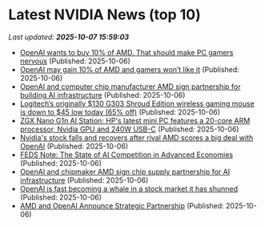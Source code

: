 # Latest NVIDIA News (top 10)
_Last updated: **2025-10-07 15:59:03**_

- [OpenAI wants to buy 10% of AMD. That should make PC gamers nervous](https://www.pcworld.com/article/2931083/openai-wants-to-buy-10-of-amd-that-should-make-pc-gamers-nervous.html) (Published: 2025-10-06)
- [OpenAI may gain 10% of AMD and gamers won’t like it](https://www.pcworld.com/article/2931083/openai-could-take-10-of-amd-and-thats-not-great-news-for-pc-gamers.html) (Published: 2025-10-06)
- [OpenAI and computer chip manufacturer AMD sign partnership for building AI infrastructure](https://www.pbs.org/newshour/nation/openai-and-computer-chip-manufacturer-amd-sign-partnership-for-building-ai-infrastructure) (Published: 2025-10-06)
- [Logitech’s originally $130 G303 Shroud Edition wireless gaming mouse is down to $45 low today (65% off)](http://9to5toys.com/2025/10/06/logitech-g303-shroud-edition-wireless-gaming-mouse-down-to-45-low/) (Published: 2025-10-06)
- [ZGX Nano G1n AI Station: HP's latest mini PC features a 20-core ARM processor, Nvidia GPU and 240W USB-C](https://www.notebookcheck.net/ZGX-Nano-G1n-AI-Station-HP-s-latest-mini-PC-features-a-20-core-ARM-processor-Nvidia-GPU-and-240W-USB-C.1132486.0.html) (Published: 2025-10-06)
- [Nvidia's stock falls and recovers after rival AMD scores a big deal with OpenAI](https://www.phonearena.com/news/nvidias-stock-falls-and-recovers_id174685) (Published: 2025-10-06)
- [FEDS Note: The State of AI Competition in Advanced Economies](https://www.federalreserve.gov/econres/notes/feds-notes/the-state-of-ai-competition-in-advanced-economies-20251006.html) (Published: 2025-10-06)
- [OpenAI and chipmaker AMD sign chip supply partnership for AI infrastructure](https://financialpost.com/pmn/openai-and-chipmaker-amd-sign-chip-supply-partnership-for-ai-infrastructure-2) (Published: 2025-10-06)
- [OpenAI is fast becoming a whale in a stock market it has shunned](https://financialpost.com/investing/openai-fast-becoming-whale-in-stock-market) (Published: 2025-10-06)
- [AMD and OpenAI Announce Strategic Partnership](https://www.thurrott.com/a-i/openai-a-i/327971/amd-and-openai-announce-strategic-partnership) (Published: 2025-10-06)

